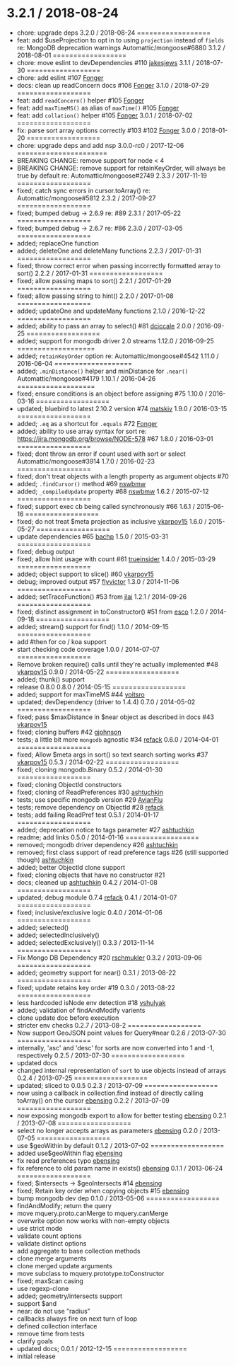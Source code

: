 3.2.1 / 2018-08-24
==================
 * chore: upgrade deps
3.2.0 / 2018-08-24
==================
 * feat: add $useProjection to opt in to using `projection` instead of `fields` re: MongoDB deprecation warnings Automattic/mongoose#6880
3.1.2 / 2018-08-01
==================
 * chore: move eslint to devDependencies #110 [jakesjews](https://github.com/jakesjews)
3.1.1 / 2018-07-30
==================
 * chore: add eslint #107 [Fonger](https://github.com/Fonger)
 * docs: clean up readConcern docs #106 [Fonger](https://github.com/Fonger)
3.1.0 / 2018-07-29
==================
 * feat: add `readConcern()` helper #105 [Fonger](https://github.com/Fonger)
 * feat: add `maxTimeMS()` as alias of `maxTime()` #105 [Fonger](https://github.com/Fonger)
 * feat: add `collation()` helper #105 [Fonger](https://github.com/Fonger)
3.0.1 / 2018-07-02
==================
 * fix: parse sort array options correctly #103 #102 [Fonger](https://github.com/Fonger)
3.0.0 / 2018-01-20
==================
 * chore: upgrade deps and add nsp
3.0.0-rc0 / 2017-12-06
======================
 * BREAKING CHANGE: remove support for node < 4
 * BREAKING CHANGE: remove support for retainKeyOrder, will always be true by default re: Automattic/mongoose#2749
2.3.3 / 2017-11-19
==================
 * fixed; catch sync errors in cursor.toArray() re: Automattic/mongoose#5812
2.3.2 / 2017-09-27
==================
 * fixed; bumped debug -> 2.6.9 re: #89
2.3.1 / 2017-05-22
==================
 * fixed; bumped debug -> 2.6.7 re: #86
2.3.0 / 2017-03-05
==================
 * added; replaceOne function
 * added; deleteOne and deleteMany functions
2.2.3 / 2017-01-31
==================
 * fixed; throw correct error when passing incorrectly formatted array to sort()
2.2.2 / 2017-01-31
==================
 * fixed; allow passing maps to sort()
2.2.1 / 2017-01-29
==================
 * fixed; allow passing string to hint()
2.2.0 / 2017-01-08
==================
 * added; updateOne and updateMany functions
2.1.0 / 2016-12-22
==================
 * added; ability to pass an array to select() #81 [dciccale](https://github.com/dciccale)
2.0.0 / 2016-09-25
==================
 * added; support for mongodb driver 2.0 streams
1.12.0 / 2016-09-25
===================
 * added; `retainKeyOrder` option re: Automattic/mongoose#4542
1.11.0 / 2016-06-04
===================
 * added; `.minDistance()` helper and minDistance for `.near()` Automattic/mongoose#4179
1.10.1 / 2016-04-26
===================
 * fixed; ensure conditions is an object before assigning #75
1.10.0 / 2016-03-16
==================
 * updated; bluebird to latest 2.10.2 version #74 [matskiv](https://github.com/matskiv)
1.9.0 / 2016-03-15
==================
 * added; `.eq` as a shortcut for `.equals` #72 [Fonger](https://github.com/Fonger)
 * added; ability to use array syntax for sort re: https://jira.mongodb.org/browse/NODE-578 #67
1.8.0 / 2016-03-01
==================
 * fixed; dont throw an error if count used with sort or select Automattic/mongoose#3914
1.7.0 / 2016-02-23
==================
 * fixed; don't treat objects with a length property as argument objects #70
 * added; `.findCursor()` method #69 [nswbmw](https://github.com/nswbmw)
 * added; `_compiledUpdate` property #68 [nswbmw](https://github.com/nswbmw)
1.6.2 / 2015-07-12
==================
 * fixed; support exec cb being called synchronously #66
1.6.1 / 2015-06-16
==================
 * fixed; do not treat $meta projection as inclusive [vkarpov15](https://github.com/vkarpov15)
1.6.0 / 2015-05-27
==================
 * update dependencies #65 [bachp](https://github.com/bachp)
1.5.0 / 2015-03-31
==================
 * fixed; debug output
 * fixed; allow hint usage with count #61 [trueinsider](https://github.com/trueinsider)
1.4.0 / 2015-03-29
==================
 * added; object support to slice() #60 [vkarpov15](https://github.com/vkarpov15)
 * debug; improved output #57 [flyvictor](https://github.com/flyvictor)
1.3.0 / 2014-11-06
==================
 * added; setTraceFunction() #53 from [jlai](https://github.com/jlai)
1.2.1 / 2014-09-26
==================
 * fixed; distinct assignment in toConstructor() #51 from [esco](https://github.com/esco)
1.2.0 / 2014-09-18
==================
 * added; stream() support for find()
1.1.0 / 2014-09-15
==================
 * add #then for co / koa support
 * start checking code coverage
1.0.0 / 2014-07-07
==================
 * Remove broken require() calls until they're actually implemented #48 [vkarpov15](https://github.com/vkarpov15)
0.9.0 / 2014-05-22
==================
 * added; thunk() support
 * release 0.8.0
0.8.0 / 2014-05-15
==================
 * added; support for maxTimeMS #44 [yoitsro](https://github.com/yoitsro)
 * updated; devDependency (driver to 1.4.4)
0.7.0 / 2014-05-02
==================
 * fixed; pass $maxDistance in $near object as described in docs #43 [vkarpov15](https://github.com/vkarpov15)
 * fixed; cloning buffers #42 [gjohnson](https://github.com/gjohnson)
 * tests; a little bit more `mongodb` agnostic #34 [refack](https://github.com/refack)
0.6.0 / 2014-04-01
==================
 * fixed; Allow $meta args in sort() so text search sorting works #37 [vkarpov15](https://github.com/vkarpov15)
0.5.3 / 2014-02-22
==================
 * fixed; cloning mongodb.Binary
0.5.2 / 2014-01-30
==================
 * fixed; cloning ObjectId constructors
 * fixed; cloning of ReadPreferences #30 [ashtuchkin](https://github.com/ashtuchkin)
 * tests; use specific mongodb version #29 [AvianFlu](https://github.com/AvianFlu)
 * tests; remove dependency on ObjectId #28 [refack](https://github.com/refack)
 * tests; add failing ReadPref test
0.5.1 / 2014-01-17
==================
 * added; deprecation notice to tags parameter #27 [ashtuchkin](https://github.com/ashtuchkin)
 * readme; add links
0.5.0 / 2014-01-16
==================
 * removed; mongodb driver dependency #26 [ashtuchkin](https://github.com/ashtuchkin)
 * removed; first class support of read preference tags #26 (still supported though) [ashtuchkin](https://github.com/ashtuchkin)
 * added; better ObjectId clone support
 * fixed; cloning objects that have no constructor #21
 * docs; cleaned up [ashtuchkin](https://github.com/ashtuchkin)
0.4.2 / 2014-01-08
==================
 * updated; debug module 0.7.4 [refack](https://github.com/refack)
0.4.1 / 2014-01-07
==================
 * fixed; inclusive/exclusive logic
0.4.0 / 2014-01-06
==================
 * added; selected()
 * added; selectedInclusively()
 * added; selectedExclusively()
0.3.3 / 2013-11-14
==================
 * Fix Mongo DB Dependency #20 [rschmukler](https://github.com/rschmukler)
0.3.2 / 2013-09-06
==================
  * added; geometry support for near()
0.3.1 / 2013-08-22
==================
  * fixed; update retains key order #19
0.3.0 / 2013-08-22
==================
  * less hardcoded isNode env detection #18 [vshulyak](https://github.com/vshulyak)
  * added; validation of findAndModify varients
  * clone update doc before execution
  * stricter env checks
0.2.7 / 2013-08-2
==================
  * Now support GeoJSON point values for Query#near
0.2.6 / 2013-07-30
==================
  * internally, 'asc' and 'desc' for sorts are now converted into 1 and -1, respectively
0.2.5 / 2013-07-30
==================
  * updated docs
  * changed internal representation of `sort` to use objects instead of arrays
0.2.4 / 2013-07-25
==================
  * updated; sliced to 0.0.5
0.2.3 / 2013-07-09
==================
  * now using a callback in collection.find instead of directly calling toArray() on the cursor [ebensing](https://github.com/ebensing)
0.2.2 / 2013-07-09
==================
  * now exposing mongodb export to allow for better testing [ebensing](https://github.com/ebensing)
0.2.1 / 2013-07-08
==================
  * select no longer accepts arrays as parameters [ebensing](https://github.com/ebensing)
0.2.0 / 2013-07-05
==================
  * use $geoWithin by default
0.1.2 / 2013-07-02
==================
  * added use$geoWithin flag [ebensing](https://github.com/ebensing)
  * fix read preferences typo [ebensing](https://github.com/ebensing)
  * fix reference to old param name in exists() [ebensing](https://github.com/ebensing)
0.1.1 / 2013-06-24
==================
  * fixed; $intersects -> $geoIntersects #14 [ebensing](https://github.com/ebensing)
  * fixed; Retain key order when copying objects #15 [ebensing](https://github.com/ebensing)
  * bump mongodb dev dep
0.1.0 / 2013-05-06
==================
  * findAndModify; return the query
  * move mquery.proto.canMerge to mquery.canMerge
  * overwrite option now works with non-empty objects
  * use strict mode
  * validate count options
  * validate distinct options
  * add aggregate to base collection methods
  * clone merge arguments
  * clone merged update arguments
  * move subclass to mquery.prototype.toConstructor
  * fixed; maxScan casing
  * use regexp-clone
  * added; geometry/intersects support
  * support $and
  * near: do not use "radius"
  * callbacks always fire on next turn of loop
  * defined collection interface
  * remove time from tests
  * clarify goals
  * updated docs;
0.0.1 / 2012-12-15
==================
  * initial release
